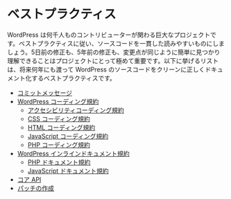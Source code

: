 <!-- 
# Best Practices
 -->
# ベストプラクティス

<!-- 
WordPress is a big project with thousands of contributors. It’s important that best practices are followed so that the codebase is consistent and readable, and changes are easy to find and read, whether the code is five days old or five years old. What follows are a series of best practices to help keep WordPress code clean and well documented for years to come.
 -->
WordPress は何千人ものコントリビューターが関わる巨大なプロジェクトです。ベストプラクティスに従い、ソースコードを一貫した読みやすいものにしましょう。5日前の修正も、5年前の修正も、変更点が同じように簡単に見つかり理解できることはプロジェクトにとって極めて重要です。以下に挙げるリストは、将来何年にも渡って WordPress のソースコードをクリーンに正しくドキュメント化するベストプラクティスです。

<!-- 
*   [Commit Messages](https://make.wordpress.org/core/handbook/best-practices/commit-messages/)
*   [WordPress Coding Standards](https://developer.wordpress.org/coding-standards/wordpress-coding-standards/)
    *   [Accessibility Coding Standards](https://developer.wordpress.org/coding-standards/wordpress-coding-standards/accessibility/)
    *   [CSS Coding Standards](https://developer.wordpress.org/coding-standards/wordpress-coding-standards/css/)
    *   [HTML Coding Standards](https://developer.wordpress.org/coding-standards/wordpress-coding-standards/html/)
    *   [JavaScript Coding Standards](https://developer.wordpress.org/coding-standards/wordpress-coding-standards/javascript/)
    *   [PHP Coding Standards](https://developer.wordpress.org/coding-standards/wordpress-coding-standards/php/)
*   [Inline Documentation Standards](https://developer.wordpress.org/coding-standards/inline-documentation-standards/)
    *   [PHP Documentation Standards](https://developer.wordpress.org/coding-standards/inline-documentation-standards/php/)
    *   [JavaScript Documentation Standards](https://developer.wordpress.org/coding-standards/inline-documentation-standards/javascript/)
*   [Core APIs](https://make.wordpress.org/core/handbook/best-practices/core-apis/)
*   [Writing Patches](https://make.wordpress.org/core/handbook/best-practices/writing-patches/)
 -->
*   [コミットメッセージ](https://make.wordpress.org/core/handbook/best-practices/commit-messages/)
*   [WordPress コーディング規約](https://ja.wordpress.org/team/handbook/coding-standards/wordpress-coding-standards/) 
    *   [アクセシビリティコーディング規約](https://ja.wordpress.org/team/handbook/coding-standards/wordpress-coding-standards/accessibility/)
    *   [CSS コーディング規約](https://ja.wordpress.org/team/handbook/coding-standards/wordpress-coding-standards/css/)
    *   [HTML コーディング規約](https://ja.wordpress.org/team/handbook/coding-standards/wordpress-coding-standards/html/)
    *   [JavaScript コーディング規約](https://ja.wordpress.org/team/handbook/coding-standards/wordpress-coding-standards/javascript/)
    *   [PHP コーディング規約](https://ja.wordpress.org/team/handbook/coding-standards/wordpress-coding-standards/php/)
*   [WordPress インラインドキュメント規約](https://ja.wordpress.org/team/handbook/coding-standards/inline-documentation-standards/)
    *   [PHP ドキュメント規約](https://ja.wordpress.org/team/handbook/coding-standards/inline-documentation-standards/php/)
    *   [JavaScript ドキュメント規約](https://ja.wordpress.org/team/handbook/coding-standards/inline-documentation-standards/javascript/)
*   [コア API](https://make.wordpress.org/core/handbook/best-practices/core-apis/)
*   [パッチの作成](https://make.wordpress.org/core/handbook/best-practices/writing-patches/)
